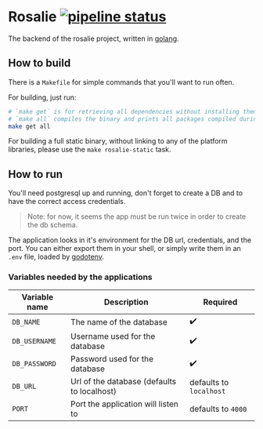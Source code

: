 # Rosalie [![pipeline status]][pipeline]

The backend of the rosalie project, written in [golang].

## How to build

There is a `Makefile` for simple commands that you'll want to run often.

For building, just run:
```bash
# `make get` is for retrieving all dependencies without installing them
# `make all` compiles the binary and prints all packages compiled during the operation.
make get all
```

For building a full static binary, without linking to any of the platform libraries, please use
the `make rosalie-static` task.

## How to run

You'll need postgresql up and running, don't forget to create a DB and to have the correct access
credentials.

> Note: for now, it seems the app must be run twice in order to create the db schema.

The application looks in it's environment for the DB url, credentials, and the port. You can
either export them in your shell, or simply write them in an `.env` file, loaded by [godotenv].

### Variables needed by the applications

|Variable name|Description|Required|
|-------------|-----------|--------|
|`DB_NAME`|The name of the database|:heavy_check_mark:|
|`DB_USERNAME`|Username used for the database|:heavy_check_mark:️|
|`DB_PASSWORD`|Password used for the database|:heavy_check_mark:|
|`DB_URL`|Url of the database (defaults to localhost)|defaults to `localhost`|
|`PORT`|Port the application will listen to|defaults to `4000`|


[golang]: https://golang.org
[godotenv]: https://github.com/joho/godotenv
[pipeline status]: https://git.036.fr/rosalie/core/badges/master/pipeline.svg
[pipeline]: https://git.036.fr/rosalie/core/commits/master
